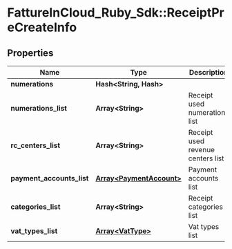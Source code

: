 # FattureInCloud_Ruby_Sdk::ReceiptPreCreateInfo

## Properties

| Name | Type | Description | Notes |
| ---- | ---- | ----------- | ----- |
| **numerations** | **Hash&lt;String, Hash&gt;** |  | [optional] |
| **numerations_list** | **Array&lt;String&gt;** | Receipt used numerations list | [optional] |
| **rc_centers_list** | **Array&lt;String&gt;** | Receipt used revenue centers list | [optional] |
| **payment_accounts_list** | [**Array&lt;PaymentAccount&gt;**](PaymentAccount.md) | Payment accounts list | [optional] |
| **categories_list** | **Array&lt;String&gt;** | Receipt categories list | [optional] |
| **vat_types_list** | [**Array&lt;VatType&gt;**](VatType.md) | Vat types list | [optional] |


